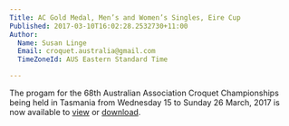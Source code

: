 ```yaml
---
Title: AC Gold Medal, Men’s and Women’s Singles, Eire Cup
Published: 2017-03-10T16:02:28.2532730+11:00
Author:
  Name: Susan Linge
  Email: croquet.australia@gmail.com
  TimeZoneId: AUS Eastern Standard Time

---
```

The progam for the 68th Australian Association Croquet Championships being held in Tasmania from Wednesday 15 to Sunday 26 March, 2017 is now available to [view](/2017-isc-program-march.pdf) or [download](/2017-isc-program-march.pdf).